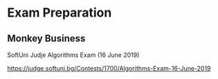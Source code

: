 # Exam Preparation

## Monkey Business
SoftUni Judje Algorithms Exam (16 June 2019)

https://judge.softuni.bg/Contests/1700/Algorithms-Exam-16-June-2019